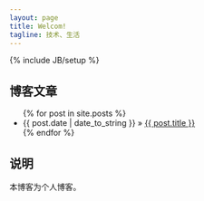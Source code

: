 ```yaml
---
layout: page
title: Welcom!
tagline: 技术、生活
---
```

{% include JB/setup %}

## 博客文章

<ul class="posts">
  {% for post in site.posts %}
    <li><span>{{ post.date | date_to_string }}</span> &raquo; <a href="{{ BASE_PATH }}{{ post.url }}">{{ post.title }}</a></li>
  {% endfor %}
</ul>

## 说明

本博客为个人博客。


